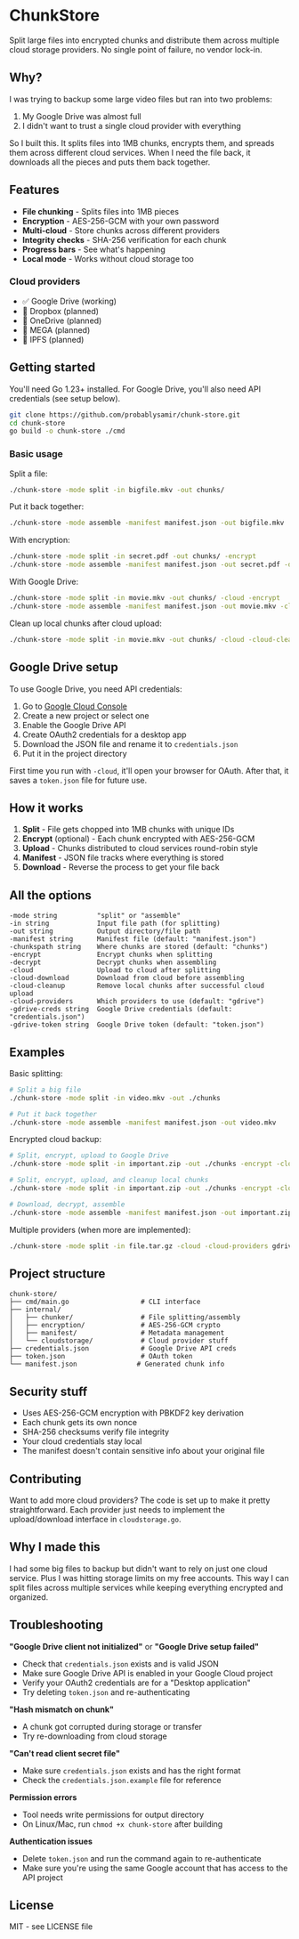 # ChunkStore

Split large files into encrypted chunks and distribute them across multiple cloud storage providers. No single point of failure, no vendor lock-in.

## Why?

I was trying to backup some large video files but ran into two problems:
1. My Google Drive was almost full
2. I didn't want to trust a single cloud provider with everything

So I built this. It splits files into 1MB chunks, encrypts them, and spreads them across different cloud services. When I need the file back, it downloads all the pieces and puts them back together.

## Features

- **File chunking** - Splits files into 1MB pieces
- **Encryption** - AES-256-GCM with your own password
- **Multi-cloud** - Store chunks across different providers
- **Integrity checks** - SHA-256 verification for each chunk
- **Progress bars** - See what's happening
- **Local mode** - Works without cloud storage too

### Cloud providers

- ✅ Google Drive (working)
- 🚧 Dropbox (planned)
- 🚧 OneDrive (planned)
- 🚧 MEGA (planned)
- 🚧 IPFS (planned)

## Getting started

You'll need Go 1.23+ installed. For Google Drive, you'll also need API credentials (see setup below).

```bash
git clone https://github.com/probablysamir/chunk-store.git
cd chunk-store
go build -o chunk-store ./cmd
```

### Basic usage

Split a file:
```bash
./chunk-store -mode split -in bigfile.mkv -out chunks/
```

Put it back together:
```bash
./chunk-store -mode assemble -manifest manifest.json -out bigfile.mkv
```

With encryption:
```bash
./chunk-store -mode split -in secret.pdf -out chunks/ -encrypt
./chunk-store -mode assemble -manifest manifest.json -out secret.pdf -decrypt
```

With Google Drive:
```bash
./chunk-store -mode split -in movie.mkv -out chunks/ -cloud -encrypt
./chunk-store -mode assemble -manifest manifest.json -out movie.mkv -cloud-download -decrypt
```

Clean up local chunks after cloud upload:
```bash
./chunk-store -mode split -in movie.mkv -out chunks/ -cloud -cloud-cleanup -encrypt
```

## Google Drive setup

To use Google Drive, you need API credentials:

1. Go to [Google Cloud Console](https://console.cloud.google.com/)
2. Create a new project or select one
3. Enable the Google Drive API
4. Create OAuth2 credentials for a desktop app
5. Download the JSON file and rename it to `credentials.json`
6. Put it in the project directory

First time you run with `-cloud`, it'll open your browser for OAuth. After that, it saves a `token.json` file for future use.

## How it works

1. **Split** - File gets chopped into 1MB chunks with unique IDs
2. **Encrypt** (optional) - Each chunk encrypted with AES-256-GCM
3. **Upload** - Chunks distributed to cloud services round-robin style  
4. **Manifest** - JSON file tracks where everything is stored
5. **Download** - Reverse the process to get your file back

## All the options

```
-mode string          "split" or "assemble"
-in string            Input file path (for splitting)
-out string           Output directory/file path
-manifest string      Manifest file (default: "manifest.json")
-chunkspath string    Where chunks are stored (default: "chunks")
-encrypt              Encrypt chunks when splitting
-decrypt              Decrypt chunks when assembling
-cloud                Upload to cloud after splitting
-cloud-download       Download from cloud before assembling
-cloud-cleanup        Remove local chunks after successful cloud upload
-cloud-providers      Which providers to use (default: "gdrive")
-gdrive-creds string  Google Drive credentials (default: "credentials.json")
-gdrive-token string  Google Drive token (default: "token.json")
```

## Examples

Basic splitting:
```bash
# Split a big file
./chunk-store -mode split -in video.mkv -out ./chunks

# Put it back together  
./chunk-store -mode assemble -manifest manifest.json -out video.mkv
```

Encrypted cloud backup:
```bash
# Split, encrypt, upload to Google Drive
./chunk-store -mode split -in important.zip -out ./chunks -encrypt -cloud

# Split, encrypt, upload, and cleanup local chunks
./chunk-store -mode split -in important.zip -out ./chunks -encrypt -cloud -cloud-cleanup

# Download, decrypt, assemble
./chunk-store -mode assemble -manifest manifest.json -out important.zip -cloud-download -decrypt
```

Multiple providers (when more are implemented):
```bash
./chunk-store -mode split -in file.tar.gz -cloud -cloud-providers gdrive,dropbox
```

## Project structure

```
chunk-store/
├── cmd/main.go                  # CLI interface
├── internal/
│   ├── chunker/                 # File splitting/assembly
│   ├── encryption/              # AES-256-GCM crypto
│   ├── manifest/                # Metadata management  
│   └── cloudstorage/            # Cloud provider stuff
├── credentials.json             # Google Drive API creds
├── token.json                   # OAuth token
└── manifest.json               # Generated chunk info
```

## Security stuff

- Uses AES-256-GCM encryption with PBKDF2 key derivation
- Each chunk gets its own nonce  
- SHA-256 checksums verify file integrity
- Your cloud credentials stay local
- The manifest doesn't contain sensitive info about your original file

## Contributing

Want to add more cloud providers? The code is set up to make it pretty straightforward. Each provider just needs to implement the upload/download interface in `cloudstorage.go`.

## Why I made this

I had some big files to backup but didn't want to rely on just one cloud service. Plus I was hitting storage limits on my free accounts. This way I can split files across multiple services while keeping everything encrypted and organized.

## Troubleshooting

**"Google Drive client not initialized"** or **"Google Drive setup failed"**
- Check that `credentials.json` exists and is valid JSON
- Make sure Google Drive API is enabled in your Google Cloud project
- Verify your OAuth2 credentials are for a "Desktop application"
- Try deleting `token.json` and re-authenticating

**"Hash mismatch on chunk"**  
- A chunk got corrupted during storage or transfer
- Try re-downloading from cloud storage

**"Can't read client secret file"**
- Make sure `credentials.json` exists and has the right format
- Check the `credentials.json.example` file for reference

**Permission errors**
- Tool needs write permissions for output directory
- On Linux/Mac, run `chmod +x chunk-store` after building

**Authentication issues**
- Delete `token.json` and run the command again to re-authenticate
- Make sure you're using the same Google account that has access to the API project

## License

MIT - see LICENSE file
